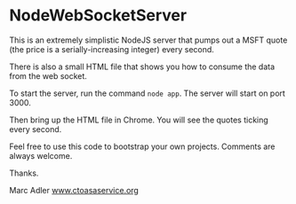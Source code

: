 # NodeWebSocketServer

This is an extremely simplistic NodeJS server that pumps out a MSFT quote (the price is a serially-increasing integer) every second.

There is also a small HTML file that shows you how to consume the data from the web socket.

To start the server, run the command `node app`. The server will start on port 3000.

Then bring up the HTML file in Chrome. You will see the quotes ticking every second.

Feel free to use this code to bootstrap your own projects. Comments are always welcome.

Thanks.

Marc Adler
www.ctoasaservice.org
